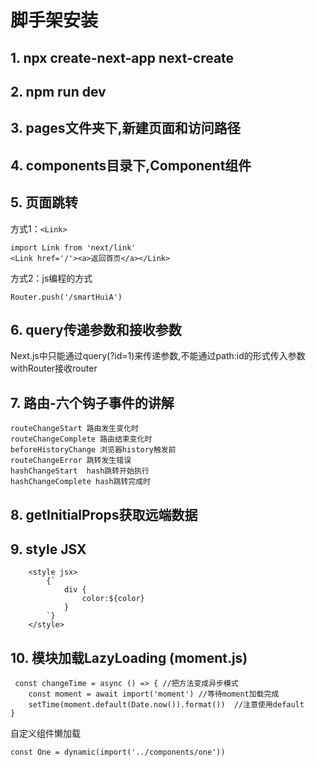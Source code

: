 # 脚手架安装
## 1. npx create-next-app next-create

## 2. npm run dev

## 3. pages文件夹下,新建页面和访问路径

## 4. components目录下,Component组件

## 5. 页面跳转
方式1：`<Link>`  <br>

```
import Link from 'next/link'
<Link href='/'><a>返回首页</a></Link>
```
方式2：js编程的方式 
```
Router.push('/smartHuiA')
```
## 6. query传递参数和接收参数
Next.js中只能通过query(?id=1)来传递参数,不能通过path:id的形式传入参数<br>
withRouter接收router

## 7. 路由-六个钩子事件的讲解
```
routeChangeStart 路由发生变化时
routeChangeComplete 路由结束变化时
beforeHistoryChange 浏览器history触发前
routeChangeError 跳转发生错误
hashChangeStart  hash跳转开始执行
hashChangeComplete hash跳转完成时
```

## 8. getInitialProps获取远端数据

## 9. style JSX
```
    <style jsx>
        {`
            div {
                color:${color}
            }
        `}
    </style>
```

## 10. 模块加载LazyLoading (moment.js)
```
 const changeTime = async () => { //把方法变成异步模式
    const moment = await import('moment') //等待moment加载完成
    setTime(moment.default(Date.now()).format())  //注意使用default
}
```
自定义组件懒加载
```
const One = dynamic(import('../components/one'))
```
